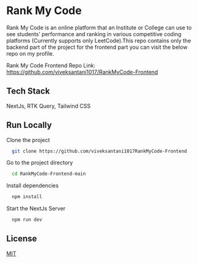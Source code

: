 
# Rank My Code

Rank My Code is an online platform that an Institute or College can use to see
students’ performance and ranking in various competitive coding platforms (Currently supports only LeetCode).This repo contains only the backend part of the project for the frontend part you can visit the below repo on my profile. 

Rank My Code Frontend Repo Link: https://github.com/viveksantani1017/RankMyCode-Frontend


## Tech Stack

NextJs, RTK Query, Tailwind CSS


## Run Locally

Clone the project

```bash
  git clone https://github.com/viveksantani1017RankMyCode-Frontend
```

Go to the project directory

```bash
  cd RankMyCode-Frontend-main
```

Install dependencies

```bash
  npm install
```

Start the NextJs Server

```bash
  npm run dev

```



## License

[MIT](https://choosealicense.com/licenses/mit/)

